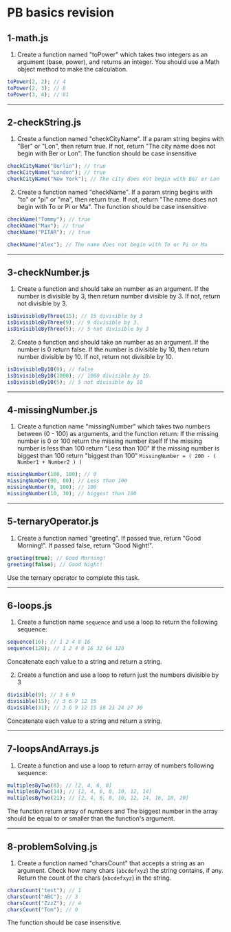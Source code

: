 # PB basics revision

## 1-math.js

1. Create a function named "toPower" which takes two integers as an argument (base, power),
   and returns an integer.
   You should use a Math object method to make the calculation.

```javascript
toPower(2, 2); // 4
toPower(2, 3); // 8
toPower(3, 4); // 81
```

---

## 2-checkString.js

1. Create a function named "checkCityName".
   If a param string begins with "Ber" or "Lon",
   then return true. If not,
   return "The city name does not begin with Ber or Lon".
   The function should be case insensitive

```javascript
checkCityName("Berlin"); // true
checkCityName("London"); // true
checkCityName("New York"); // The city does not begin with Ber or Lon
```

2.  Create a function named "checkName".
    If a param string begins with "to" or "pi" or "ma",
    then return true. If not,
    return "The name does not begin with To or Pi or Ma".
    The function should be case insensitive

```javascript
checkName("Tommy"); // true
checkName("Max"); // true
checkName("PITAR"); // true

checkName("Alex"); // The name does not begin with To or Pi or Ma
```

---

## 3-checkNumber.js

1.  Create a function and should take an number as an argument.
    If the number is divisible by 3, then return number divisible by 3.
    If not, return not divisible by 3.

```javascript
isDivisibleByThree(15); // 15 divisible by 3
isDivisibleByThree(9); // 9 divisible by 3.
isDivisibleByThree(5); // 5 not divisible by 3
```

2.  Create a function and should take an number as an argument.
    If the number is 0 return false.
    If the number is divisible by 10, then return number divisible by 10.
    If not, return not divisible by 10.

```javascript
isDivisibleBy10(0); // false
isDivisibleBy10(1000); // 1000 divisible by 10.
isDivisibleBy10(5); // 5 not divisible by 10
```

---

## 4-missingNumber.js

1.  Create a function name "missingNumber" which takes two numbers between (0 - 100) as arguments,
    and the function return:
    If the missing number is 0 or 100 return the missing number itself
    If the missing number is less than 100 return "Less than 100"
    If the missing number is biggest than 100 return "biggest than 100"
    `MissingNumber = ( 200 - ( Number1 + Number2 ) )`

```javascript
missingNumber(100, 100); // 0
missingNumber(90, 80); // Less than 100
missingNumber(0, 100); // 100
missingNumber(10, 30); // biggest than 100
```

---

## 5-ternaryOperator.js

1. Create a function named "greeting".
   If passed true, return "Good Morning!".
   If passed false, return "Good Night!".

```javascript
greeting(true); // Good Morning!
greeting(false); // Good Night!
```

Use the ternary operator to complete this task.

---

## 6-loops.js

1. Create a function name `sequence` and use a loop to return the following sequence:

```javascript
sequence(16); // 1 2 4 8 16
sequence(128); // 1 2 4 8 16 32 64 128
```

Concatenate each value to a string and return a string.

2.  Create a function and use a loop to return just the numbers divisible by 3

```javascript
divisible(9); // 3 6 9
divisible(15); // 3 6 9 12 15
divisible(31); // 3 6 9 12 15 18 21 24 27 30
```

Concatenate each value to a string and return a string.

---

## 7-loopsAndArrays.js

1.  Create a function and use a loop to return array of numbers following sequence:

```javascript
multiplesByTwo(8); // [2, 4, 6, 8]
multiplesByTwo(14); // [2, 4, 6, 8, 10, 12, 14]
multiplesByTwo(21); // [2, 4, 6, 8, 10, 12, 14, 16, 18, 20]
```

The function return array of numbers and The biggest number in the array should be equal to or smaller than the function's argument.

---

## 8-problemSolving.js

1.  Create a function named "charsCount" that accepts a string as an argument.
    Check how many chars (`abcdefxyz`) the string contains,
    if any. Return the count of the chars (`abcdefxyz`) in the string.

```javascript
charsCount("test"); // 1
charsCount("ABC"); // 3
charsCount("ZzzZ"); // 4
charsCount("Tom"); // 0
```

The function should be case insensitive.
